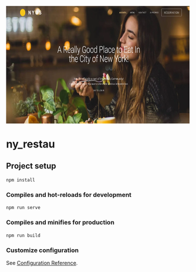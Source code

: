 <img align="center" alt="GIF" src="src/assets/Screenshot 2023-09-15 at 19-53-13 ny_restau.png" width="500" height="320" />



# ny_restau

## Project setup
```
npm install
```

### Compiles and hot-reloads for development
```
npm run serve
```

### Compiles and minifies for production
```
npm run build
```

### Customize configuration
See [Configuration Reference](https://cli.vuejs.org/config/).
